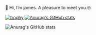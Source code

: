 👋 Hi, I’m james.
A pleasure to meet you.🤓

[![trophy](https://github-profile-trophy.vercel.app/?username=JAMESESTGER27&theme=onedark)](https://github.com/ryo-ma/github-profile-trophy)
[![Anurag's GitHub stats](https://github-readme-stats.vercel.app/api?username=JAMESESTGER27)](https://github.com/anuraghazra/github-readme-stats)

![Anurag's GitHub stats](https://github-readme-stats.vercel.app/api?username=JAMESESTGER27&show_icons=true&theme=radical)
